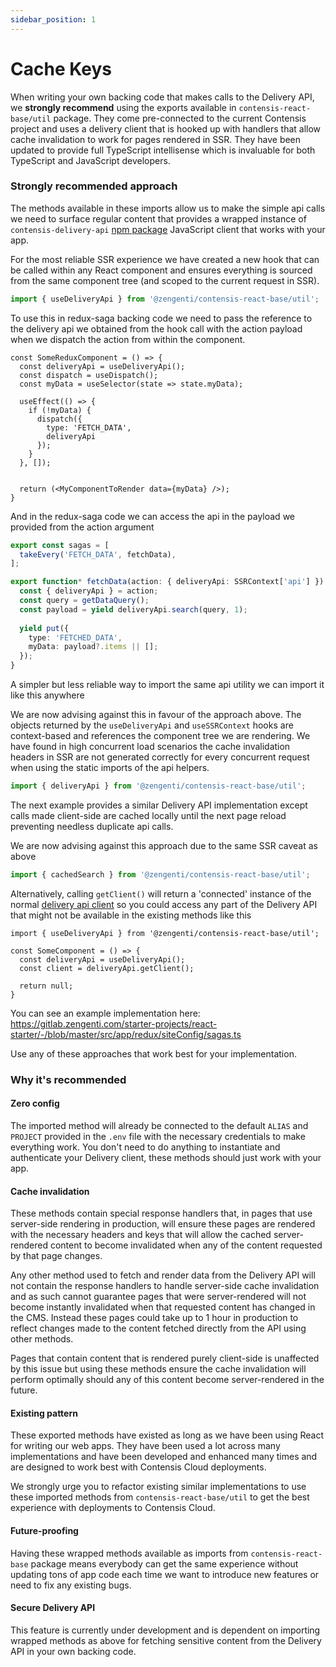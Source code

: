 ```yaml
---
sidebar_position: 1
---
```


# Cache Keys

When writing your own backing code that makes calls to the Delivery API, we **strongly recommend** using the exports available in `contensis-react-base/util` package. They come pre-connected to the current Contensis project and uses a delivery client that is hooked up with handlers that allow cache invalidation to work for pages rendered in SSR. They have been updated to provide full TypeScript intellisense which is invaluable for both TypeScript and JavaScript developers.

### Strongly recommended approach

The methods available in these imports allow us to make the simple api calls we need to surface regular content that provides a wrapped instance of `contensis-delivery-api` [npm package](https://www.npmjs.com/package/contensis-delivery-api) JavaScript client that works with your app.

For the most reliable SSR experience we have created a new hook that can be called within any React component and ensures everything is sourced from the same component tree (and scoped to the current request in SSR).
```typescript
import { useDeliveryApi } from '@zengenti/contensis-react-base/util';
```

To use this in redux-saga backing code we need to pass the reference to the delivery api we obtained from the hook call with the action payload when we dispatch the action from within the component.

```tsx
const SomeReduxComponent = () => {
  const deliveryApi = useDeliveryApi();
  const dispatch = useDispatch();
  const myData = useSelector(state => state.myData);

  useEffect(() => {
    if (!myData) {
      dispatch({
        type: 'FETCH_DATA',
        deliveryApi
      });
    }
  }, []);


  return (<MyComponentToRender data={myData} />);
}
```
And in the redux-saga code we can access the api in the payload we provided from the action argument

```typescript
export const sagas = [
  takeEvery('FETCH_DATA', fetchData),
];

export function* fetchData(action: { deliveryApi: SSRContext['api'] }) {
  const { deliveryApi } = action;
  const query = getDataQuery();
  const payload = yield deliveryApi.search(query, 1);
  
  yield put({
    type: 'FETCHED_DATA',
    myData: payload?.items || [];
  });
}

```

A simpler but less reliable way to import the same api utility we can import it like this anywhere

We are now advising against this in favour of the approach above. The objects returned by the `useDeliveryApi` and `useSSRContext` hooks are context-based and references the component tree we are rendering. We have found in high concurrent load scenarios the cache invalidation headers in SSR are not generated correctly for every concurrent request when using the static imports of the api helpers.

``` typescript
import { deliveryApi } from '@zengenti/contensis-react-base/util';
```

The next example provides a similar Delivery API implementation except calls made client-side are cached locally until the next page reload preventing needless duplicate api calls.

We are now advising against this approach due to the same SSR caveat as above
``` typescript
import { cachedSearch } from '@zengenti/contensis-react-base/util';
```

Alternatively, calling `getClient()` will return a 'connected' instance of the normal [delivery api client](https://github.com/contensis/contensis-delivery-api#examples) so you could access any part of the Delivery API that might not be available in the existing methods like this

```tsx
import { useDeliveryApi } from '@zengenti/contensis-react-base/util';

const SomeComponent = () => {
  const deliveryApi = useDeliveryApi();
  const client = deliveryApi.getClient();

  return null;
}
```
You can see an example implementation here: https://gitlab.zengenti.com/starter-projects/react-starter/-/blob/master/src/app/redux/siteConfig/sagas.ts

Use any of these approaches that work best for your implementation.

### Why it's recommended

#### Zero config

The imported method will already be connected to the default `ALIAS` and `PROJECT` provided in the `.env` file with the necessary credentials to make everything work. You don't need to do anything to instantiate and authenticate your Delivery client, these methods should just work with your app.

#### Cache invalidation

These methods contain special response handlers that, in pages that use server-side rendering in production, will ensure these pages are rendered with the necessary headers and keys that will allow the cached server-rendered content to become invalidated when any of the content requested by that page changes.

Any other method used to fetch and render data from the Delivery API will not contain the response handlers to handle server-side cache invalidation and as such cannot guarantee pages that were server-rendered will not become instantly invalidated when that requested content has changed in the CMS. Instead these pages could take up to 1 hour in production to reflect changes made to the content fetched directly from the API using other methods.

Pages that contain content that is rendered purely client-side is unaffected by this issue but using these methods ensure the cache invalidation will perform optimally should any of this content become server-rendered in the future.

#### Existing pattern

These exported methods have existed as long as we have been using React for writing our web apps. They have been used a lot across many implementations and have been developed and enhanced many times and are designed to work best with Contensis Cloud deployments.

We strongly urge you to refactor existing similar implementations to use these imported methods from `contensis-react-base/util` to get the best experience with deployments to Contensis Cloud.

#### Future-proofing

Having these wrapped methods available as imports from `contensis-react-base` package means everybody can get the same experience without updating tons of app code each time we want to introduce new features or need to fix any existing bugs.

#### Secure Delivery API

This feature is currently under development and is dependent on importing wrapped methods as above for fetching sensitive content from the Delivery API in your own backing code.